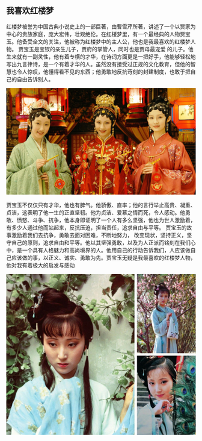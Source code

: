 ##                    我喜欢红楼梦

​        红楼梦被誉为中国古典小说史上的一部巨著，由曹雪芹所著，讲述了一个以贾家为中心的贵族家庭，庞大宏伟，壮观绝伦。在红楼梦里，有一个最经典的人物贾宝玉。他备受全文的关注，他被称为红楼梦中的主人公，他也是我最喜欢的红楼梦人物。
贾宝玉是宝钗的亲生儿子，贾府的掌管人，同时也是贾母最宠爱
的儿子。他生来就有一副灵性，他有着专横的才华，在诗词方面更是一把好手，他能够轻松地写出九言律诗，是一个有着才华的人。虽然没有接受过正规的文化教育，但他的智慧也令人惊叹，他懂得看不见的东西；他勇敢地反抗苛刻的封建制度，也敢于把自己的自由告诉别人。

![R-C](R-C.jpg)

​        贾宝玉不仅仅只有才华，他也有脾气。他骄傲、直率；他的言行举止高贵、凝重、贞洁，这表明了他一生的正直坚韧。他为贞洁、爱慕之情而死，令人感动。他勇敢、愤怒、斗争、抗争，他本身即证明了一个人有多么坚强，他也为世人激励着，有多少人通过他而站起来，反抗压迫，担当责任，追求自由与平等。
贾宝玉的故事激励着我们去抗争，勇敢去面对困难，不断地努力，
改变现状，坚持正义，坚守自己的原则，追求自由和平等。他以其坚强勇敢，以及为人正派而铭刻在我们心中，是一个具有人格魅力和高尚境界的人。他用自己的行动告诉我们，人应该做自己应该做的事，以正义、诚实、勇敢为先。贾宝玉无疑是我最喜欢的红楼梦人物，他对我有着极大的启发与感动

![v2-39eb83da8f27a48ca002266c6aef2636_r](v2-39eb83da8f27a48ca002266c6aef2636_r.jpg)